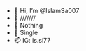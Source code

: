 - 👋 Hi, I’m @IslamSa007
- 👀 ///////
- 🌱 Nothing
- 💞️ Single
- 📫 IG: is.si77

<!---
IslamSa007/IslamSa007 is a ✨ special ✨ repository because its `README.md` (this file) appears on your GitHub profile.
You can click the Preview link to take a look at your changes.
--->
